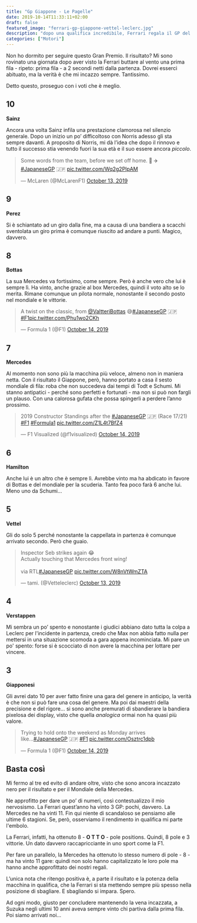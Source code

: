 ```yaml
---
title: "Gp Giappone - Le Pagelle"
date: 2019-10-14T11:33:11+02:00
draft: false
featured_image: "ferrari-gp-giappone-vettel-leclerc.jpg"
description: "dopo una qualifica incredibile, Ferrari regala il GP del Giappone alla Mercedes di Bottas"
categories: ["Motori"]
---
```


Non ho dormito per seguire questo Gran Premio. Il risultato? Mi sono rovinato una giornata dopo aver visto la Ferrari buttare al vento una prima fila - ripeto: prima fila - a 2 secondi netti dalla partenza. Dovrei esserci abituato, ma la verità è che mi incazzo sempre. Tantissimo. 

Detto questo, proseguo con i voti che è meglio.

## 10 
**Sainz**

Ancora una volta Sainz infila una prestazione clamorosa nel silenzio generale. Dopo un inizio un po’ difficoltoso con Norris adesso gli sta sempre davanti. A proposito di Norris, mi dà l’idea che dopo il rinnovo e tutto il successo stia venendo fuori la sua età e il suo essere ancora *piccolo*. 
<blockquote class="twitter-tweet"><p lang="en" dir="ltr">Some words from the team, before we set off home. 👋 ✈️<a href="https://twitter.com/hashtag/JapaneseGP?src=hash&amp;ref_src=twsrc%5Etfw">#JapaneseGP</a> 🇯🇵 <a href="https://t.co/Wq2g2PIpAM">pic.twitter.com/Wq2g2PIpAM</a></p>&mdash; McLaren (@McLarenF1) <a href="https://twitter.com/McLarenF1/status/1183400906634809347?ref_src=twsrc%5Etfw">October 13, 2019</a></blockquote> <script async src="https://platform.twitter.com/widgets.js" charset="utf-8"></script>

## 9
**Perez**

Si è schiantato ad un giro dalla fine, ma a causa di una bandiera a scacchi sventolata un giro prima è comunque  riuscito ad andare a punti. Magico, davvero. 

## 8

**Bottas**

La sua Mercedes va fortissimo, come sempre. Però è anche vero che lui è sempre lì. Ha vinto, anche grazie al box Mercedes, quindi il voto alto se lo merita. Rimane comunque un pilota normale, nonostante il secondo posto nel mondiale e le vittorie.
<blockquote class="twitter-tweet"><p lang="en" dir="ltr">A twist on the classic, from <a href="https://twitter.com/ValtteriBottas?ref_src=twsrc%5Etfw">@ValtteriBottas</a> 😅<a href="https://twitter.com/hashtag/JapaneseGP?src=hash&amp;ref_src=twsrc%5Etfw">#JapaneseGP</a> 🇯🇵 <a href="https://twitter.com/hashtag/F1?src=hash&amp;ref_src=twsrc%5Etfw">#F1</a><a href="https://t.co/Phu1wo2CKh">pic.twitter.com/Phu1wo2CKh</a></p>&mdash; Formula 1 (@F1) <a href="https://twitter.com/F1/status/1183643603933024256?ref_src=twsrc%5Etfw">October 14, 2019</a></blockquote> <script async src="https://platform.twitter.com/widgets.js" charset="utf-8"></script>

## 7

**Mercedes**

Al momento non sono più la macchina più veloce, almeno non in maniera netta. Con il risultato il Giappone, però, hanno portato a casa il sesto mondiale di fila: roba che non succedeva dai tempi di Todt e Schumi. Mi stanno antipatici - perché sono perfetti e fortunati - ma non si può non fargli un plauso. Con una calorosa gufata che possa spingerli a perdere l’anno prossimo. 

<blockquote class="twitter-tweet"><p lang="en" dir="ltr">2019 Constructor Standings after the <a href="https://twitter.com/hashtag/JapaneseGP?src=hash&amp;ref_src=twsrc%5Etfw">#JapaneseGP</a> 🇯🇵 (Race 17/21) <a href="https://twitter.com/hashtag/F1?src=hash&amp;ref_src=twsrc%5Etfw">#F1</a> <a href="https://twitter.com/hashtag/Formula1?src=hash&amp;ref_src=twsrc%5Etfw">#Formula1</a> <a href="https://t.co/Z1L4t7BfZ4">pic.twitter.com/Z1L4t7BfZ4</a></p>&mdash; F1 Visualized (@f1visualized) <a href="https://twitter.com/f1visualized/status/1183653135379812352?ref_src=twsrc%5Etfw">October 14, 2019</a></blockquote> <script async src="https://platform.twitter.com/widgets.js" charset="utf-8"></script>

## 6

**Hamilton**

Anche lui è un altro che è sempre lì. Avrebbe vinto ma ha abdicato in favore di Bottas e del mondiale per la scuderia. Tanto fea poco farà 6 anche lui. Meno uno da Schumi… 

## 5

**Vettel**

Gli do solo 5 perché nonostante la cappellata in partenza è comunque arrivato secondo. Però che guaio. 

<blockquote class="twitter-tweet"><p lang="en" dir="ltr">Inspector Seb strikes again 😂<br>Actually touching that Mercedes front wing!<br><br>via RTL<a href="https://twitter.com/hashtag/JapaneseGP?src=hash&amp;ref_src=twsrc%5Etfw">#JapaneseGP</a> <a href="https://t.co/W8nVtWmZTA">pic.twitter.com/W8nVtWmZTA</a></p>&mdash; tami. (@Vetteleclerc) <a href="https://twitter.com/Vetteleclerc/status/1183284194769866752?ref_src=twsrc%5Etfw">October 13, 2019</a></blockquote> <script async src="https://platform.twitter.com/widgets.js" charset="utf-8"></script>

## 4

**Verstappen**

Mi sembra un po’ spento e nonostante i giudici abbiano dato tutta la colpa a Leclerc per l'incidente in partenza, credo che Max non abbia fatto nulla per mettersi in una situazione scomoda a gara appena incominciata. Mi pare un po' spento: forse si è scocciato di non avere la macchina per lottare per vincere. 

## 3

**Giapponesi**

Gli avrei dato 10 per aver fatto finire una gara del genere in anticipo, la verità è che non si può fare una cosa del genere. Ma poi dai maestri della precisione e del rigore… si sono anche premurati di sbandierare la bandiera pixelosa dei display, visto che quella *analogica* ormai non ha quasi più valore. 

<blockquote class="twitter-tweet"><p lang="en" dir="ltr">Trying to hold onto the weekend as Monday arrives like...<a href="https://twitter.com/hashtag/JapaneseGP?src=hash&amp;ref_src=twsrc%5Etfw">#JapaneseGP</a> 🇯🇵 <a href="https://twitter.com/hashtag/F1?src=hash&amp;ref_src=twsrc%5Etfw">#F1</a> <a href="https://t.co/Osztrc1dpb">pic.twitter.com/Osztrc1dpb</a></p>&mdash; Formula 1 (@F1) <a href="https://twitter.com/F1/status/1183625733383446528?ref_src=twsrc%5Etfw">October 14, 2019</a></blockquote> <script async src="https://platform.twitter.com/widgets.js" charset="utf-8"></script>

## Basta così

Mi fermo al tre ed evito di andare oltre, visto che sono ancora incazzato nero per il risultato e per il Mondiale della Mercedes. 

Ne approfitto per dare un po’ di numeri, così contestualizzo il mio nervosismo. 
La Ferrari quest’anno ha vinto 3 GP: pochi, davvero. La Mercedes ne ha vinti 11. 
Fin qui niente di scandaloso se pensiamo alle ultime 6 stagioni. Se, però, osserviamo il rendimento in qualifica mi parte l'embolo.

La Ferrari, infatti, ha ottenuto 8 - **O T T O** - pole positions. Quindi, 8 pole e 3 vittorie. Un dato davvero raccapricciante in uno sport come la F1.

Per fare un parallelo, la Mercedes ha ottenuto lo stesso numero di pole - 8 - ma ha vinto 11 gare: quindi non solo hanno capitalizzato le loro pole ma hanno anche approfittato dei nostri regali. 

L’unica nota che ritengo positiva è, a parte il risultato e la potenza della macchina in qualifica, che la Ferrari si sta mettendo sempre più spesso nella posizione di sbagliare. E sbagliando si impara. Spero. 

Ad ogni modo, giusto per concludere mantenendo la vena incazzata, a Suzuka negli ultimi 10 anni aveva sempre vinto chi partiva dalla prima fila. Poi siamo arrivati noi… 
